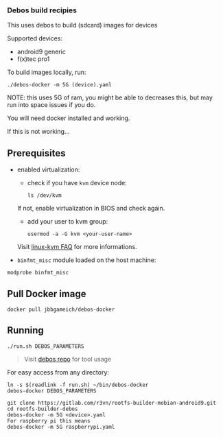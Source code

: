 ### Debos build recipies

This uses debos to build (sdcard) images for devices


Supported devices:
 - android9 generic
 - f(x)tec pro1


To build images locally, run:
```
./debos-docker -m 5G (device).yaml
```

NOTE: this uses 5G of ram, you might be able to decreases this, but may run into
space issues if you do.

You will need docker installed and working.

If this is not working...

Prerequisites
-------------

* enabled virtualization:

  - check if you have `kvm` device node:

    ```
    ls /dev/kvm
    ```

  If not, enable virtualization in BIOS and check again.

  - add your user to kvm group:

    ```
    usermod -a -G kvm <your-user-name>
    ```

   Visit [linux-kvm FAQ](https://www.linux-kvm.org/page/FAQ) for more informations.

* `binfmt_misc` module loaded on the host machine:

```
modprobe binfmt_misc
```

Pull Docker image
-----------------

```
docker pull jbbgameich/debos-docker
```

Running
-------

```
./run.sh DEBOS_PARAMETERS
```

> Visit [debos repo](https://github.com/go-debos/debos) for tool usage

For easy access from any directory:

```
ln -s $(readlink -f run.sh) ~/bin/debos-docker
debos-docker DEBOS_PARAMETERS

git clone https://gitlab.com/r3vn/rootfs-builder-mobian-android9.git
cd rootfs-builder-debos
debos-docker -m 5G <device>.yaml
For raspberry pi this means 
debos-docker -m 5G raspberrypi.yaml
